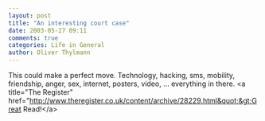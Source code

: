 ```yaml
---
layout: post
title: "An interesting court case"
date: 2003-05-27 09:11
comments: true
categories: Life in General
author: Oliver Thylmann
---
```



This could make a perfect move. Technology, hacking, sms, mobility, friendship, anger, sex, internet, posters, video, ... everything in there. &lt;a title=&quot;The Register&quot; href=&quot;http://www.theregister.co.uk/content/archive/28229.html&quot;&gt;Great Read!&lt;/a&gt;


